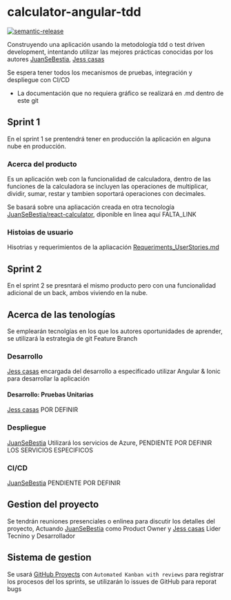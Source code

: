 # calculator-angular-tdd
[![semantic-release](https://img.shields.io/badge/%20%20%F0%9F%93%A6%F0%9F%9A%80-semantic--release-e10079.svg)](https://github.com/semantic-release/semantic-release)

Construyendo una aplicación usando la metodología tdd o test driven development, intentando utilizar las mejores prácticas conocidas por los autores [JuanSeBestia](github.com/JuanSeBestia), [Jess casas](https://github.com/jlcasasg) 



Se espera tener todos los mecanismos de pruebas, integración y despliegue con CI/CD

* La documentación que no requiera gráfico se realizará en .md dentro de este git

## Sprint 1

En el sprint 1 se prentendrá tener en producción la aplicación en alguna nube en producción.

### Acerca del producto

Es un aplicación web con la funcionalidad de calculadora, dentro de las funciones de la calculadora se incluyen las operaciones de multiplicar, dividir, sumar, restar y tambien soportará operaciones con decimales.

Se basará sobre una apliacación creada en otra tecnología [JuanSeBestia/react-calculator](https://github.com/JuanSeBestia/react-calculator), diponible en linea aquí FALTA_LINK

### Histoias de usuario

Hisotrias y requerimientos de la apliacación [Requeriments_UserStories.md](Requeriments_UserStories.md)


## Sprint 2

En el sprint 2 se presntará el mismo producto pero con una funcionalidad adicional de un back, ambos viviendo en la nube.


## Acerca de las tenologías

Se emplearán tecnolgías en los que los autores oportunidades de aprender, se utilizará la estrategia de git Feature Branch

### Desarrollo

[Jess casas](https://github.com/jlcasasg) encargada del desarrollo a especificado utilizar Angular & Ionic para desarrollar la aplicación

#### Desarrollo: Pruebas Unitarias

[Jess casas](https://github.com/jlcasasg) POR DEFINIR

### Despliegue

[JuanSeBestia](github.com/JuanSeBestia) Utilizará los servicios de Azure, PENDIENTE POR DEFINIR LOS SERVICIOS ESPECIFICOS

### CI/CD

[JuanSeBestia](github.com/JuanSeBestia) PENDIENTE POR DEFINIR

## Gestion del proyecto

Se tendrán reuniones presenciales o enlinea para discutir los detalles del proyecto, Actuando [JuanSeBestia](github.com/JuanSeBestia) como Product Owner y [Jess casas](https://github.com/jlcasasg) Lider Tecnino y Desarrollador

## Sistema de gestion

Se usará [GitHub Proyects](https://github.com/JuanSeBestia/calculator-angular-tdd/projects) con `Automated Kanban with reviews` para registrar los procesos del los sprints, se utilizarán lo issues de GitHub para reporat bugs
